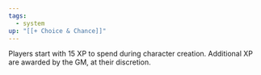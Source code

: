 ```yaml
---
tags:
  - system
up: "[[+ Choice & Chance]]"
---
```

Players start with 15 XP to spend during character creation. Additional XP are awarded by the GM, at their discretion. 